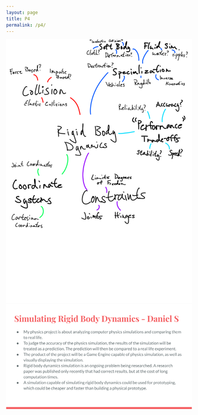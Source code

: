 ```yaml
---
layout: page
title: P4
permalink: /p4/
---
```


![mindmap.png](/assets/images/mindmap.png)
![p4.png](/assets/images/p4.png)

